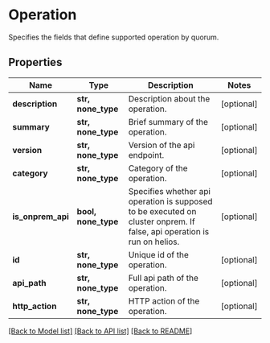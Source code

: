 # Operation

Specifies the fields that define supported operation by quorum.

## Properties
Name | Type | Description | Notes
------------ | ------------- | ------------- | -------------
**description** | **str, none_type** | Description about the operation. | [optional] 
**summary** | **str, none_type** | Brief summary of the operation. | [optional] 
**version** | **str, none_type** | Version of the api endpoint. | [optional] 
**category** | **str, none_type** | Category of the operation. | [optional] 
**is_onprem_api** | **bool, none_type** | Specifies whether api operation is supposed to be executed on cluster onprem. If false, api operation is run on helios. | [optional] 
**id** | **str, none_type** | Unique id of the operation. | [optional] 
**api_path** | **str, none_type** | Full api path of the operation. | [optional] 
**http_action** | **str, none_type** | HTTP action of the operation. | [optional] 

[[Back to Model list]](../README.md#documentation-for-models) [[Back to API list]](../README.md#documentation-for-api-endpoints) [[Back to README]](../README.md)


